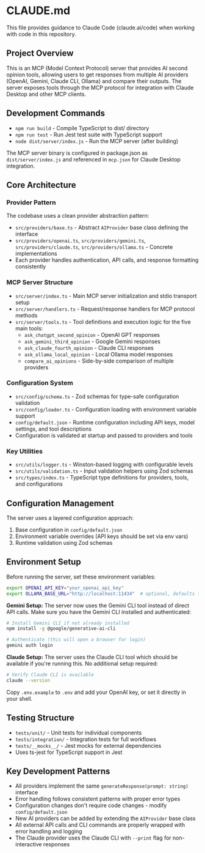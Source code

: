 # CLAUDE.md

This file provides guidance to Claude Code (claude.ai/code) when working with code in this repository.

## Project Overview

This is an MCP (Model Context Protocol) server that provides AI second opinion tools, allowing users to get responses from multiple AI providers (OpenAI, Gemini, Claude CLI, Ollama) and compare their outputs. The server exposes tools through the MCP protocol for integration with Claude Desktop and other MCP clients.

## Development Commands

- `npm run build` - Compile TypeScript to dist/ directory
- `npm run test` - Run Jest test suite with TypeScript support
- `node dist/server/index.js` - Run the MCP server (after building)

The MCP server binary is configured in package.json as `dist/server/index.js` and referenced in `mcp.json` for Claude Desktop integration.

## Core Architecture

### Provider Pattern
The codebase uses a clean provider abstraction pattern:
- `src/providers/base.ts` - Abstract `AIProvider` base class defining the interface
- `src/providers/openai.ts`, `src/providers/gemini.ts`, `src/providers/claude.ts`, `src/providers/ollama.ts` - Concrete implementations
- Each provider handles authentication, API calls, and response formatting consistently

### MCP Server Structure
- `src/server/index.ts` - Main MCP server initialization and stdio transport setup
- `src/server/handlers.ts` - Request/response handlers for MCP protocol methods
- `src/server/tools.ts` - Tool definitions and execution logic for the five main tools:
  - `ask_chatgpt_second_opinion` - OpenAI GPT responses
  - `ask_gemini_third_opinion` - Google Gemini responses
  - `ask_claude_fourth_opinion` - Claude CLI responses
  - `ask_ollama_local_opinion` - Local Ollama model responses
  - `compare_ai_opinions` - Side-by-side comparison of multiple providers

### Configuration System
- `src/config/schema.ts` - Zod schemas for type-safe configuration validation
- `src/config/loader.ts` - Configuration loading with environment variable support
- `config/default.json` - Runtime configuration including API keys, model settings, and tool descriptions
- Configuration is validated at startup and passed to providers and tools

### Key Utilities
- `src/utils/logger.ts` - Winston-based logging with configurable levels
- `src/utils/validation.ts` - Input validation helpers using Zod schemas
- `src/types/index.ts` - TypeScript type definitions for providers, tools, and configurations

## Configuration Management

The server uses a layered configuration approach:
1. Base configuration in `config/default.json`
2. Environment variable overrides (API keys should be set via env vars)
3. Runtime validation using Zod schemas

## Environment Setup

Before running the server, set these environment variables:
```bash
export OPENAI_API_KEY="your_openai_api_key"
export OLLAMA_BASE_URL="http://localhost:11434"  # optional, defaults to localhost
```

**Gemini Setup:** The server now uses the Gemini CLI tool instead of direct API calls. Make sure you have the Gemini CLI installed and authenticated:
```bash
# Install Gemini CLI if not already installed
npm install -g @google/generative-ai-cli

# Authenticate (this will open a browser for login)
gemini auth login
```

**Claude Setup:** The server uses the Claude CLI tool which should be available if you're running this. No additional setup required:
```bash
# Verify Claude CLI is available
claude --version
```

Copy `.env.example` to `.env` and add your OpenAI key, or set it directly in your shell.

## Testing Structure

- `tests/unit/` - Unit tests for individual components
- `tests/integration/` - Integration tests for full workflows
- `tests/__mocks__/` - Jest mocks for external dependencies
- Uses ts-jest for TypeScript support in Jest

## Key Development Patterns

- All providers implement the same `generateResponse(prompt: string)` interface
- Error handling follows consistent patterns with proper error types
- Configuration changes don't require code changes - modify `config/default.json`
- New AI providers can be added by extending the `AIProvider` base class
- All external API calls and CLI commands are properly wrapped with error handling and logging
- The Claude provider uses the Claude CLI with `--print` flag for non-interactive responses